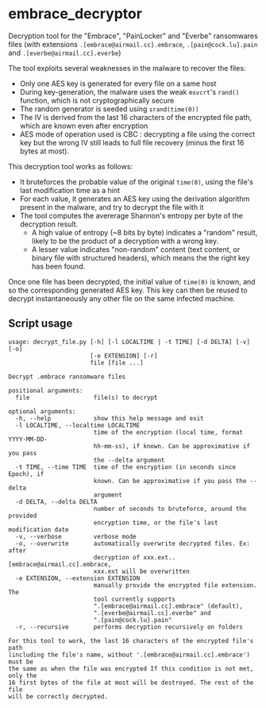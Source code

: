 # embrace_decryptor
Decryption tool for the "Embrace", "PainLocker" and "Everbe" ransomwares files (with extensions ```.[embrace@airmail.cc].embrace```, ```.[pain@cock.lu].pain``` and ```.[everbe@airmail.cc].everbe```)

The tool exploits several weaknesses in the malware to recover the files:
* Only one AES key is generated for every file on a same host
* During key-generation, the malware uses the weak ```msvcrt```'s ```rand()``` function, which is not cryptographically secure
* The random generator is seeded using ```srand(time(0))```
* The IV is derived from the last 16 characters of the encrypted file path, which are known even after encryption
* AES mode of operation used is CBC : decrypting a file using the correct key but the wrong IV still leads to full file recovery (minus the first 16 bytes at most).

This decryption tool works as follows:
* It bruteforces the probable value of the original ```time(0)```, using the file's last modification time as a hint
* For each value, it generates an AES key using the derivation algorithm present in the malware, and try to decrypt the file with it
* The tool computes the avererage Shannon's entropy per byte of the decryption result.
  * A high value of entropy (~8 bits by byte) indicates a "random" result, likely to be the product of a decryption with a wrong key.
  * A lesser value indicates "non-random" content (text content, or binary file with structured headers), which means the the right key has been found.

Once one file has been decrypted, the initial value of ```time(0)``` is known, and so the corresponding generated AES key. This key can then be reused to decrypt instantaneously any other file on the same infected machine.

## Script usage
```
usage: decrypt_file.py [-h] [-l LOCALTIME | -t TIME] [-d DELTA] [-v] [-o]
                       [-e EXTENSION] [-r]
                       file [file ...]

Decrypt .embrace ransomware files

positional arguments:
  file                  file(s) to decrypt

optional arguments:
  -h, --help            show this help message and exit
  -l LOCALTIME, --localtime LOCALTIME
                        time of the encryption (local time, format YYYY-MM-DD-
                        hh-mm-ss), if known. Can be approximative if you pass
                        the --delta argument
  -t TIME, --time TIME  time of the encryption (in seconds since Epoch), if
                        known. Can be approximative if you pass the --delta
                        argument
  -d DELTA, --delta DELTA
                        number of seconds to bruteforce, around the provided
                        encryption time, or the file's last modification date
  -v, --verbose         verbose mode
  -o, --overwrite       automatically overwrite decrypted files. Ex: after
                        decryption of xxx.ext..[embrace@airmail.cc].embrace,
                        xxx.ext will be overwritten
  -e EXTENSION, --extension EXTENSION
                        manually provide the encrypted file extension. The
                        tool currently supports
                        ".[embrace@airmail.cc].embrace" (default),
                        ".[everbe@airmail.cc].everbe" and
                        ".[pain@cock.lu].pain"
  -r, --recursive       performs decryption recursively on folders

For this tool to work, the last 16 characters of the encrypted file's path
(including the file's name, without '.[embrace@airmail.cc].embrace') must be
the same as when the file was encrypted If this condition is not met, only the
16 first bytes of the file at most will be destroyed. The rest of the file
will be correctly decrypted.
```
